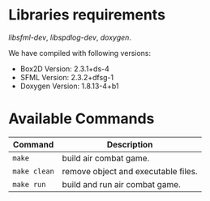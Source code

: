 # Libraries requirements
*libsfml-dev*, *libspdlog-dev*, *doxygen*.

We have compiled with following versions:
* Box2D Version: 2.3.1+ds-4
* SFML Version: 2.3.2+dfsg-1
* Doxygen Version: 1.8.13-4+b1

# Available Commands
|Command | Description|
|--------|------------|
| `make` | build air combat game.|
| `make clean`| remove object and executable files.|
| `make run` | build and run air combat game.|

